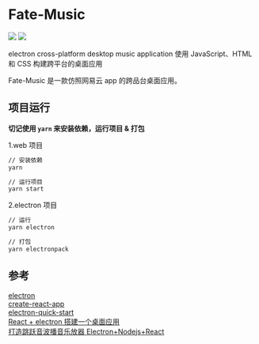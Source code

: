# Fate-Music

![](https://img.shields.io/badge/react-javascript-brightgreen.svg)
![](https://img.shields.io/badge/electron-web-brightgreen.svg)

electron cross-platform desktop music application
使用 JavaScript、HTML 和 CSS 构建跨平台的桌面应用

Fate-Music 是一款仿照网易云 app 的跨品台桌面应用。

## 项目运行

<strong>切记使用 `yarn` 来安装依赖，运行项目 & 打包</strong>

1.web 项目

```bash
// 安装依赖
yarn

// 运行项目
yarn start
```

2.electron 项目

```bash
// 运行
yarn electron

// 打包
yarn electronpack
```

## 参考

[electron](https://electronjs.org/)</br>
[create-react-app](https://github.com/facebook/create-react-app)</br>
[electron-quick-start](https://github.com/electron/electron-quick-start)</br>
[React + electron 搭建一个桌面应用](https://juejin.im/post/5a6a91276fb9a01cbd58ce32) </br>
[打造跳跃音波播音乐放器 Electron+Nodejs+React](https://juejin.im/post/5af02453518825672c00dfd4) </br>
